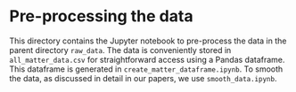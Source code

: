 # Pre-processing the data

This directory contains the Jupyter notebook to pre-process the data in the
parent directory `raw_data`. The data is conveniently stored in
`all_matter_data.csv` for straightforward access using a Pandas dataframe. This
dataframe is generated in `create_matter_dataframe.ipynb`. To smooth the data,
as discussed in detail in our papers, we use `smooth_data.ipynb`.
